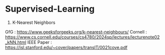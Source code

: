 # Supervised-Learning

1. K-Nearest Neighbors
   
  GfG :         https://www.geeksforgeeks.org/k-nearest-neighbours/
  Cornell :     https://www.cs.cornell.edu/courses/cs4780/2024sp/lectures/lecturenote02_kNN.html
  IEEE Paper :  https://isl.stanford.edu/~cover/papers/transIT/0021cove.pdf
